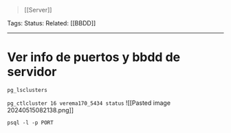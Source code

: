> [[Server]]

Tags: 
Status: 
Related: [[BBDD]]

___

# Ver info de puertos y bbdd de servidor

`pg_lsclusters`

`pg_ctlcluster 16 verema170_5434 status`
![[Pasted image 20240515082138.png]]

`psql -l -p PORT`